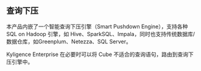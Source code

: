 ## 查询下压

本产品内嵌了一个智能查询下压引擎（Smart Pushdown Engine），支持各种 SQL on Hadoop 引擎，如 Hive、SparkSQL、Impala，同时也支持传统数据库/数据仓库，如Greenplum、Netezza、SQL Server。

Kyligence Enterprise 在必要时可以将 Cube 不适合的查询语句，路由到查询下压引擎中。